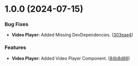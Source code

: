 # 1.0.0 (2024-07-15)


### Bug Fixes

* **Video Player:** Added Missing DevDependencies. ([303eae4](https://github.com/Wholestone/NG-WS-Video-Player/commit/303eae4db7921738aad2e003ea97135b3acca12f))


### Features

* **Video Player:** Added Video Player Component. ([84b8d86](https://github.com/Wholestone/NG-WS-Video-Player/commit/84b8d86b6572946c1539108b4207fdeda3226810))
